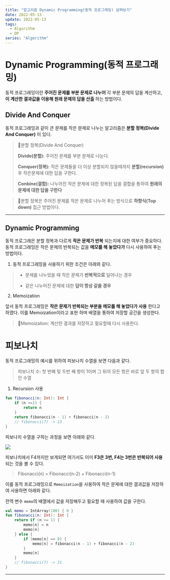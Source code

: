 ```yaml
---
title: "알고리즘 Dynamic Programming(동적 프로그래밍) 살펴보기"
date: 2022-05-13
update: 2022-05-13
tags:
  - Algorithm
  - DP
series: "Algorithm"
---
```

# Dynamic Programming(동적 프로그래밍)
동적 프로그래밍이란 __주어진 문제를 부분 문제로 나누어__ 각 부분 문제의 답을 계산하고, __이 계산한 결과값을 이용해 원래 문제의 답을 산출__ 하는 방법이다.

## Divide And Conquer

동적 프로그래밍과 같이 큰 문제를 작은 문제로 나누는 알고리즘은 __분할 정복(Divide And Conquer)__ 이 있다.
> 📌분할 정복(Divide And Conquer)
>
> __Divide(분할):__ 주어진 문제를 부분 문제로 나눈다.
>
> __Conquer(정복):__ 작은 문제들을 더 이상 분할되지 않을때까지 __분할(recursion)__ 후 작은문제에 대한 답을 구한다.
>
> __Conbine(결합):__ 나누어진 작은 문제에 대한 정복된 답을 결합을 통하여 __원래의 문제에 대한 답을 구한다__

> 🧷분할 정복은 주어진 문제를 작은 문제로 나누어 푸는 방식으로 __하향식(Top down)__ 접근 방법이다.

- - -
## Dynamic Programming

동적 프로그래은 분할 정복과 다르게 __작은 문제가 반복__ 되는지에 대한 여부가 중요하다. 동적 프로그래밍은 작은 문제의 반복되는 값을 __메모를 해 놓았다가__ 다시 사용하여 푸는 방법이다.

1. 동적 프로그래밍을 사용하기 위한 조건은 아래와 같다.
> - 문제를 나누었을 때 작은 문제가 __반복적으로__ 일어나는 경우
>
> - 같은 나누어진 문제에 대한 __답이 항상 같을 경우__

2. Memoization

앞서 동적 프로그래밍은 __작은 문제가 반복되는 부분을 메모를 해 놓았다가 사용__ 한다고 하였다. 이를 Memoization이라고 표현 하며 배열을 통하여 저장할 공간을 생성한다.
> 🧷Memoization: 계산한 결과를 저장하고 필요할때 다시 사용한다.

# 피보나치
동적 프로그래밍의 예시를 위하여 피보나치 수열을 보면 다음과 같다.

> 피보나치 수: 첫 번째 및 두번 째 항이 1이며 그 뒤의 모든 항은 바로 앞 두 항의 합인 수열

1. Recursion 사용

```kotlin
fun fibonacci(n: Int): Int {
    if (n <=1) {
        return n
    }
    return fibonacci(n - 1) + fibonacci(n - 2)
    // fibonacci(7) -> 13
}
```
피보나치 수열을 구하는 과정을 보면 아래와 같다.

<img src="https://user-images.githubusercontent.com/63226023/168243379-d011f728-5ed4-4696-bfc0-193a44890949.png">

피보나치에서 F4까지만 보게되면 여기서도 이미 __F3은 3번, F4는 3번은 반복되어 사용__ 되는 것을 볼 수 있다.
> Fibonacci(n) = Fibonacci(n-2) + Fibonacci(n-1)

이를 동적 프로그래밍으로 `Memoization`을 사용하여 작은 문제에 대한 결과값을 저장하여 사용하면 아래와 같다.

전역 변수 `memo`의 배열에서 값을 저장해두고 필요할 때 사용하여 값을 구한다.

```kotlin
val memo = IntArray(100) { 0 }
fun fibonacci(n: Int): Int {
    return if (n <= 1) {
        memo[n] = n
        memo[n]
    } else {
        if (memo[n] == 0) {
            memo[n] = fibonacci(n - 1) + fibonacci(n - 2)
        }
        memo[n]
    }
    // fibonacci(7) -> 21
}
```
- - -